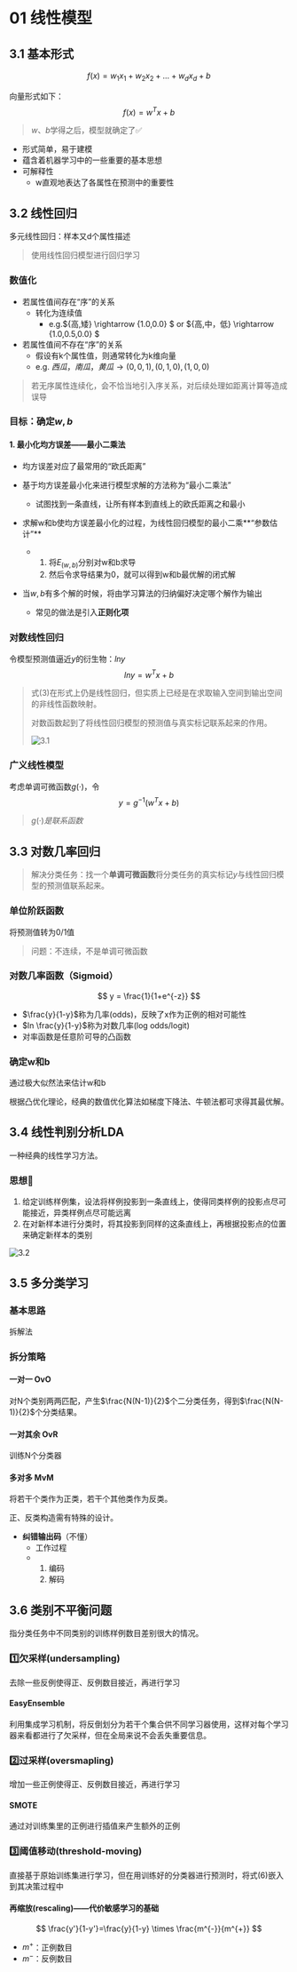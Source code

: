 # 01 线性模型

## 3.1 基本形式

$$
f(x)=w_{1}x_{1}+w_{2}x_{2}+...+w_{d}x_{d}+b
$$

向量形式如下：
$$
f(x)=w^{T}x+b
$$

> $w、b$学得之后，模型就确定了✅

- 形式简单，易于建模
- 蕴含着机器学习中的一些重要的基本思想
- 可解释性
  - w直观地表达了各属性在预测中的重要性

### 

## 3.2 线性回归

多元线性回归：样本又d个属性描述

>  使用线性回归模型进行回归学习

### 数值化

- 若属性值间存在“序”的关系
  - 转化为连续值
    - e.g.$\{高,矮\} \rightarrow \{1.0,0.0\} $ or  $\{高,中，低\} \rightarrow \{1.0,0.5,0.0\} $ 
- 若属性值间不存在“序”的关系
  - 假设有k个属性值，则通常转化为k维向量
  - e.g. $西瓜，南瓜，黄瓜 \rightarrow (0,0,1),(0,1,0),(1,0,0)$

> 若无序属性连续化，会不恰当地引入序关系，对后续处理如距离计算等造成误导

### 目标：确定$w,b$

#### 1. 最小化均方误差——最小二乘法

- 均方误差对应了最常用的“欧氏距离”
- 基于均方误差最小化来进行模型求解的方法称为“最小二乘法”
  - 试图找到一条直线，让所有样本到直线上的欧氏距离之和最小
- 求解w和b使均方误差最小化的过程，为线性回归模型的最小二乘**“参数估计”**
  - 1. 将$E_{(w,b)}$分别对w和b求导
    2. 然后令求导结果为0，就可以得到w和b最优解的闭式解

- 当$w,b$有多个解的时候，将由学习算法的归纳偏好决定哪个解作为输出
  - 常见的做法是引入**正则化项**

### 对数线性回归

令模型预测值逼近$y$的衍生物：$lny$
$$
lny = w^{T}x +b
$$

> 式(3)在形式上仍是线性回归，但实质上已经是在求取输入空间到输出空间的非线性函数映射。
>
> 对数函数起到了将线性回归模型的预测值与真实标记联系起来的作用。
>
> ![3.1](pic/3.1.png)

### 广义线性模型

考虑单调可微函数$g(·)$，令
$$
y = g^{-1}(w^{T}x +b)
$$

> $g(·)是联系函数$

## 3.3 对数几率回归

> 解决分类任务：找一个**单调可微函数**将分类任务的真实标记$y$与线性回归模型的预测值联系起来。

### 单位阶跃函数

将预测值转为0/1值

> 问题：不连续，不是单调可微函数

### 对数几率函数（Sigmoid）

$$
y = \frac{1}{1+e^{-z}}
$$

- $\frac{y}{1-y}$称为几率(odds)，反映了x作为正例的相对可能性
- $ln \frac{y}{1-y}$称为对数几率(log odds/logit)
- 对率函数是任意阶可导的凸函数

### 确定w和b

通过极大似然法来估计w和b

根据凸优化理论，经典的数值优化算法如梯度下降法、牛顿法都可求得其最优解。

## 3.4 线性判别分析LDA

一种经典的线性学习方法。

### 思想🤔

1. 给定训练样例集，设法将样例投影到一条直线上，使得同类样例的投影点尽可能接近，异类样例点尽可能远离
2. 在对新样本进行分类时，将其投影到同样的这条直线上，再根据投影点的位置来确定新样本的类别

![3.2](pic/3.2.png)

## 3.5 多分类学习

### 基本思路

拆解法

### 拆分策略

#### 一对一 OvO

对N个类别两两匹配，产生$\frac{N(N-1)}{2}$个二分类任务，得到$\frac{N(N-1)}{2}$个分类结果。

#### 一对其余 OvR

训练N个分类器

#### 多对多 MvM

将若干个类作为正类，若干个其他类作为反类。

正、反类构造需有特殊的设计。

- **纠错输出码**（不懂）
  - 工作过程
  - 1. 编码
    2. 解码



## 3.6 类别不平衡问题

指分类任务中不同类别的训练样例数目差别很大的情况。

### 1️⃣欠采样(undersampling)

去除一些反例使得正、反例数目接近，再进行学习

#### EasyEnsemble

利用集成学习机制，将反倒划分为若干个集合供不同学习器使用，这样对每个学习器来看都进行了欠采样，但在全局来说不会丢失重要信息。

### 2️⃣过采样(oversmapling)

增加一些正例使得正、反例数目接近，再进行学习

#### SMOTE 

通过对训练集里的正例进行插值来产生额外的正例

### 3️⃣阈值移动(threshold-moving)

直接基于原始训练集进行学习，但在用训练好的分类器进行预测时，将式(6)嵌入到其决策过程中

#### 再缩放(rescaling)——代价敏感学习的基础

$$
\frac{y'}{1-y'}=\frac{y}{1-y} \times \frac{m^{-}}{m^{+}}
$$

- $m^{+}$：正例数目
- $m^{-}$：反例数目

